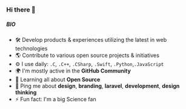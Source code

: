 ### Hi there 👋

##### BIO

- 🛠 Develop products & experiences utilizing the latest in web technologies
- 🌎 Contribute to various open source projects & initiatives
- ⚙️ I use daily: `.C`, `.C++`, `.CSharp`, `.Swift`, `.Python`,`.JavaScript`
- 🌍 I'm mostly active in the **GitHub Community**
- 🌱 Learning all about **Open Source**
- 💬 Ping me about **design**, **branding**, **laravel**, **development**, **design thinking**
- ⚡️ Fun fact: I'm a big Science fan
